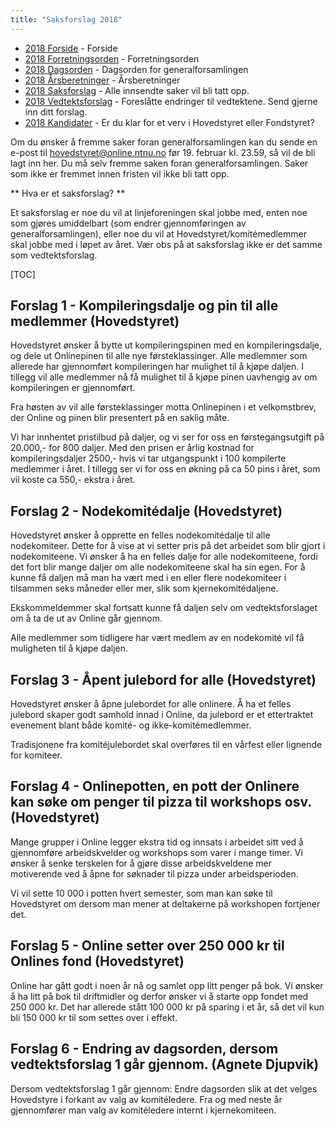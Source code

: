 ```yaml
---
title: "Saksforslag 2018"
---
```


* [2018 Forside](/wiki/online/generalforsamlingen/genfors2018)   - Forside
* [2018 Forretningsorden](/wiki/online/generalforsamlingen/genfors2018/forretningsorden) - Forretningsorden
* [2018 Dagsorden](/wiki/online/generalforsamlingen/genfors2018/dagsorden) - Dagsorden for generalforsamlingen
* [2018 Årsberetninger](/wiki/online/generalforsamlingen/genfors2018/aarsberetninger) - Årsberetninger
* [2018 Saksforslag](/wiki/online/generalforsamlingen/genfors2018/saksforslag) - Alle innsendte saker vil bli tatt opp.
* [2018 Vedtektsforslag](/wiki/online/generalforsamlingen/genfors2018/vedtekstforslag) - Foreslåtte endringer til vedtektene. Send gjerne inn ditt forslag.
* [2018 Kandidater](/wiki/online/generalforsamlingen/genfors2018/valg) - Er du klar for et verv i Hovedstyret eller Fondstyret? 

Om du ønsker å fremme saker foran generalforsamlingen kan du sende en e-post til hovedstyret@online.ntnu.no før 19. februar kl. 23.59, så vil de bli lagt inn her. Du må selv fremme saken foran generalforsamlingen. Saker som ikke er fremmet innen fristen vil ikke bli tatt opp. 

** Hva er et saksforslag? **

Et saksforslag er noe du vil at linjeforeningen skal jobbe med, enten noe som gjøres umiddelbart (som endrer gjennomføringen av generalforsamlingen), eller noe du vil at Hovedstyret/komitémedlemmer skal jobbe med i løpet av året. Vær obs på at saksforslag ikke er det samme som vedtektsforslag.

[TOC]

## Forslag 1 - Kompileringsdalje og pin til alle medlemmer (Hovedstyret)

Hovedstyret ønsker å bytte ut kompileringspinen med en kompileringsdalje, og dele ut Onlinepinen til alle nye førsteklassinger. Alle medlemmer som allerede har gjennomført kompileringen har mulighet til å kjøpe daljen. I tillegg vil alle medlemmer nå få mulighet til å kjøpe pinen uavhengig av om kompileringen er gjennomført.

Fra høsten av vil alle førsteklassinger motta Onlinepinen i et velkomstbrev, der Online og pinen blir presentert på en saklig måte.

Vi har innhentet pristilbud på daljer, og vi ser for oss en førstegangsutgift på 20.000,- for 800 daljer. Med den prisen er årlig kostnad for kompileringsdaljer 2500,- hvis vi tar utgangspunkt i 100 kompilerte medlemmer i året. I tillegg ser vi for oss en økning på ca 50 pins i året, som vil koste ca 550,- ekstra i året. 

## Forslag 2 - Nodekomitédalje (Hovedstyret)

Hovedstyret ønsker å opprette en felles nodekomitédalje til alle nodekomiteer. Dette for å vise at vi setter pris på det arbeidet som blir gjort i nodekomiteene. Vi ønsker å ha en felles dalje for alle nodekomiteene, fordi det fort blir mange daljer om alle nodekomiteene skal ha sin egen. For å kunne få daljen må man ha vært med i en eller flere nodekomiteer i tilsammen seks måneder eller mer, slik som kjernekomitédaljene.

Ekskommeldemmer skal fortsatt kunne få daljen selv om vedtektsforslaget om å ta de ut av Online går gjennom. 

Alle medlemmer som tidligere har vært medlem av en nodekomité vil få muligheten til å kjøpe daljen.

## Forslag 3 - Åpent julebord for alle (Hovedstyret)

Hovedstyret ønsker å åpne julebordet for alle onlinere. Å ha et felles julebord skaper godt samhold innad i Online, da julebord er et ettertraktet evenement blant både komité- og ikke-komitémedlemmer. 

Tradisjonene fra komitéjulebordet skal overføres til en vårfest eller lignende for komiteer. 




## Forslag 4 - Onlinepotten, en pott der Onlinere kan søke om penger til pizza til workshops osv. (Hovedstyret)

Mange grupper i Online legger ekstra tid og innsats i arbeidet sitt ved å gjennomføre arbeidskvelder og workshops som varer i mange timer. Vi ønsker å senke terskelen for å gjøre disse arbeidskveldene mer motiverende ved å åpne for søknader til pizza under arbeidsperioden.

Vi vil sette 10 000 i potten hvert semester, som man kan søke til Hovedstyret om dersom man mener at deltakerne på workshopen fortjener det. 

## Forslag 5 - Online setter over 250 000 kr til Onlines fond (Hovedstyret)

Online har gått godt i noen år nå og samlet opp litt penger på bok. Vi ønsker å ha litt på bok til driftmidler og derfor ønsker vi å starte opp fondet med 250 000 kr. Det har allerede stått 100 000 kr på sparing i et år, så det vil kun bli 150 000 kr til som settes over i effekt.

## Forslag 6 - Endring av dagsorden, dersom vedtektsforslag 1 går gjennom. (Agnete Djupvik)

Dersom vedtektsforslag 1 går gjennom: 
Endre dagsorden slik at det velges Hovedstyre i forkant av valg av komitéledere. Fra og med neste år gjennomfører man valg av komitéledere internt i kjernekomiteen.